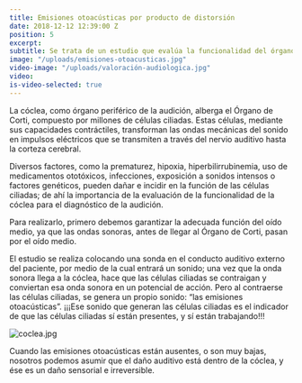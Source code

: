 ```yaml
---
title: Emisiones otoacústicas por producto de distorsión
date: 2018-12-12 12:39:00 Z
position: 5
excerpt:
subtitle: Se trata de un estudio que evalúa la funcionalidad del órgano de Corti, ubicado en la cóclea, siendo un procedimiento objetivo, conciso y que proporciona información fundamental para el diagnóstico audiológico.
image: "/uploads/emisiones-otoacusticas.jpg"
video-image: "/uploads/valoración-audiologica.jpg"
video: 
is-video-selected: true
---
```


La cóclea, como órgano periférico de la audición, alberga el Órgano de Corti, compuesto por millones de células ciliadas. Estas células, mediante sus capacidades contráctiles, transforman las ondas mecánicas del sonido en impulsos eléctricos que se transmiten a través del nervio auditivo hasta la corteza cerebral.

Diversos factores, como la prematurez, hipoxia, hiperbilirrubinemia, uso de medicamentos ototóxicos, infecciones, exposición a sonidos intensos o factores genéticos, pueden dañar e incidir en la función de las células ciliadas; de ahí la importancia de la evaluación de la funcionalidad de la cóclea para el diagnóstico de la audición.

Para realizarlo, primero debemos garantizar la adecuada función del oído medio, ya que las ondas sonoras, antes de llegar al Órgano de Corti, pasan por el oído medio.

El estudio se realiza colocando una sonda en el conducto auditivo externo del paciente, por medio de la cual entrará un sonido; una vez que  la onda sonora llega a la cóclea,  hace que las células ciliadas se contraigan y conviertan esa onda sonora en un potencial de acción. Pero al contraerse las células ciliadas, se genera un propio sonido: “las emisiones otoacústicas”. ¡¡¡Ese sonido que generan las células ciliadas es el indicador de que las células ciliadas sí están presentes, y sí están trabajando!!!  

![coclea.jpg](/uploads/coclea.jpg)

Cuando las emisiones otoacústicas están ausentes, o son muy bajas, nosotros podemos asumir que el daño auditivo está dentro de la cóclea, y ése es un daño sensorial e irreversible.
